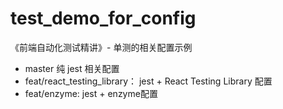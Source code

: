 # test_demo_for_config
《前端自动化测试精讲》- 单测的相关配置示例

- master 纯 jest 相关配置
- feat/react_testing_library： jest + React Testing Library 配置
- feat/enzyme: jest + enzyme配置
